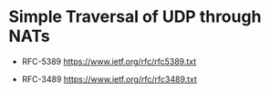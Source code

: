 # Simple Traversal of UDP through NATs

* RFC-5389
https://www.ietf.org/rfc/rfc5389.txt

* RFC-3489
https://www.ietf.org/rfc/rfc3489.txt
